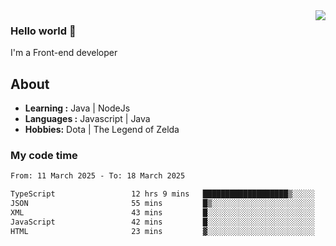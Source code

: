 <img align='right' src="https://github-readme-stats.vercel.app/api?username=jumodada&show_icons=true&theme=vue">

### Hello world 👋

I'm a Front-end developer 
    
## About
-  **Learning :** Java | NodeJs
-  **Languages :** Javascript | Java
-  **Hobbies:** Dota | The Legend of Zelda

### My code time

<!--START_SECTION:waka-->

```txt
From: 11 March 2025 - To: 18 March 2025

TypeScript                 12 hrs 9 mins   ███████████████████▒░░░░░   77.85 %
JSON                       55 mins         █▒░░░░░░░░░░░░░░░░░░░░░░░   05.94 %
XML                        43 mins         █░░░░░░░░░░░░░░░░░░░░░░░░   04.60 %
JavaScript                 42 mins         █░░░░░░░░░░░░░░░░░░░░░░░░   04.58 %
HTML                       23 mins         ▓░░░░░░░░░░░░░░░░░░░░░░░░   02.48 %
```

<!--END_SECTION:waka-->
